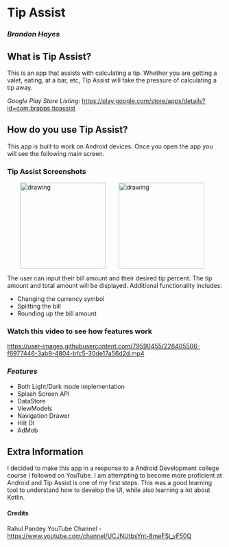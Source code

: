 # Tip Assist
### _Brandon Hayes_

## **What is Tip Assist?**
This is an app that assists with calculating a tip. Whether you are getting a valet, eating, at a bar, etc, Tip Assist will
take the pressure of calculating a tip away. 

*Google Play Store Listing*: 
https://play.google.com/store/apps/details?id=com.brapps.tipassist

## **How do you use Tip Assist?**
This app is built to work on Android devices. Once you open the app you will see the following main screen.

### **Tip Assist Screenshots**
<img src="https://user-images.githubusercontent.com/79590455/206250042-c3d06f09-0be6-4a4b-834d-8e0d52fb1cbf.png" alt="drawing" title="Light Mode" width="200" hspace="30"/><img src="https://user-images.githubusercontent.com/79590455/206250731-745e4672-5705-4368-a210-fede58a2b248.png" alt="drawing" title="Dark Mode" width="200"/>



The user can input their bill amount and their desired tip percent. The tip amount and total amount will be displayed. Additional functionality includes: 
* Changing the currency symbol
* Splitting the bill
* Rounding up the bill amount

### **Watch this video to see how features work**

https://user-images.githubusercontent.com/79590455/228405506-f6977446-3ab9-4804-bfc5-30de17a56d2d.mp4

### *Features*
* Both Light/Dark mode implementation
* Splash Screen API
* DataStore
* ViewModels
* Navigation Drawer
* Hilt DI
* AdMob

## **Extra Information**
I decided to make this app in a response to a Android Development college course I followed on YouTube. I am attempting to become more proficient at Android and Tip Assist is one of my first steps. This was a good learning tool to understand how to develop the UI, while also learning a lot about Kotlin. 





#### Credits
Rahul Pandey YouTube Channel - https://www.youtube.com/channel/UCJNUtbsYnt-8meFSj_yF50Q






